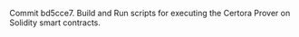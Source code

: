 Commit bd5cce7.                    Build and Run scripts for executing the Certora Prover on Solidity smart contracts.
